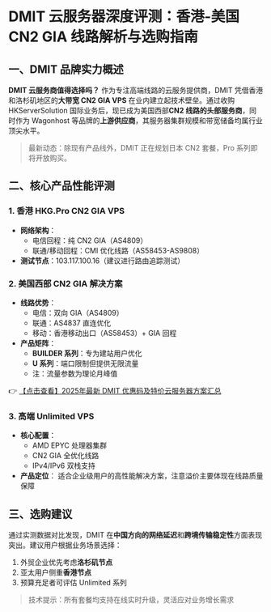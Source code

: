 # DMIT 云服务器深度评测：香港-美国 CN2 GIA 线路解析与选购指南

## 一、DMIT 品牌实力概述

**DMIT 云服务商值得选择吗？** 作为专注高端线路的云服务提供商，DMIT 凭借香港和洛杉矶地区的**大带宽 CN2 GIA VPS** 在业内建立起技术壁垒。通过收购 HKServerSolution 国际业务后，现已成为美国西部**CN2 线路的头部服务商**，同时作为 Wagonhost 等品牌的**上游供应商**，其服务器集群规模和带宽储备均属行业顶尖水平。

> 最新动态：除现有产品线外，DMIT 正在规划日本 CN2 套餐，Pro 系列即将开放购买。

## 二、核心产品性能评测

### 1. 香港 HKG.Pro CN2 GIA VPS
- **网络架构**：
  - 电信回程：纯 CN2 GIA（AS4809）
  - 联通/移动回程：CMI 优化线路（AS58453-AS9808）
- **测试节点**：103.117.100.16（建议进行路由追踪测试）

### 2. 美国西部 CN2 GIA 解决方案
- **线路优势**：
  - 电信：双向 GIA（AS4809）
  - 联通：AS4837 直连优化
  - 移动：香港移动出口（AS58453）+ GIA 回程
- **产品矩阵**：
  - **BUILDER 系列**：专为建站用户优化
  - **U 系列**：端口限制但提供无限流量
  - 注：流量参数为理论月峰值

👉 [【点击查看】2025年最新 DMIT 优惠码及特价云服务器方案汇总](https://bit.ly/dmit_coupon)

### 3. 高端 Unlimited VPS
- **核心配置**：
  - AMD EPYC 处理器集群
  - CN2 GIA 全优化线路
  - IPv4/IPv6 双栈支持
- **产品定位**：
  适合企业级用户的高性能解决方案，注意溢价主要体现在线路质量保障

## 三、选购建议
通过实测数据对比发现，DMIT 在**中国方向的网络延迟**和**跨境传输稳定性**方面表现突出。建议用户根据业务场景选择：
1. 外贸企业优先考虑**洛杉矶节点**
2. 亚太用户侧重**香港节点**
3. 预算充足者可评估 Unlimited 系列

> 技术提示：所有套餐均支持在线实时升级，灵活应对业务增长需求